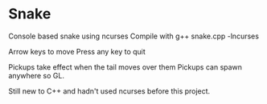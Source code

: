 # Snake
Console based snake using ncurses
Compile with g++ snake.cpp -lncurses

Arrow keys to move
Press any key to quit

Pickups take effect when the tail moves over them
Pickups can spawn anywhere so GL.

Still new to C++ and hadn't used ncurses before this project.
